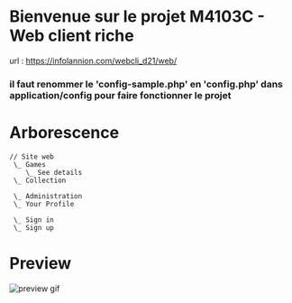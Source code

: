 # Bienvenue sur le projet M4103C - Web client riche

url : https://infolannion.com/webcli_d21/web/

### il faut renommer le 'config-sample.php' en 'config.php' dans application/config pour faire fonctionner le projet

# Arborescence
	// Site web
     \_ Games
	 	\_ See details
	 \_ Collection

	 \_ Administration
	 \_ Your Profile

	 \_ Sign in
	 \_ Sign up

# Preview

![preview gif](presentationReadme.gif)